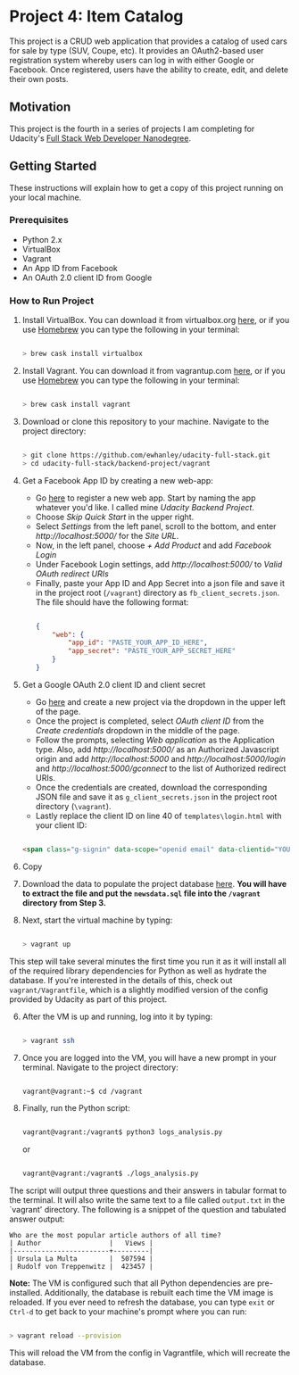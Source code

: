 # Project 4: Item Catalog

This project is a CRUD web application that provides a catalog of used cars for sale by type (SUV, Coupe, etc). It provides an OAuth2-based user registration system whereby users can log in with either Google or Facebook. Once registered, users have the ability to create, edit, and delete their own posts.

## Motivation

This project is the fourth in a series of projects I am completing for Udacity's [Full Stack Web Developer Nanodegree](https://www.udacity.com/course/full-stack-web-developer-nanodegree--nd004).

## Getting Started

These instructions will explain how to get a copy of this project running on your local machine.

### Prerequisites

* Python 2.x
* VirtualBox
* Vagrant
* An App ID from Facebook
* An OAuth 2.0 client ID from Google

### How to Run Project

1. Install VirtualBox. You can download it from virtualbox.org [here](https://www.virtualbox.org/wiki/Downloads), or if you use [Homebrew](https://brew.sh/) you can type the following in your terminal:

    ```bash

    > brew cask install virtualbox
    ```

2. Install Vagrant. You can download it from vagrantup.com [here](https://www.vagrantup.com/downloads.html), or if you use [Homebrew](https://brew.sh/) you can type the following in your terminal:

    ```bash

    > brew cask install vagrant
    ```

3. Download or clone this repository to your machine. Navigate to the project directory:

    ```bash

    > git clone https://github.com/ewhanley/udacity-full-stack.git
    > cd udacity-full-stack/backend-project/vagrant
    ```

4. Get a Facebook App ID by creating a new web-app:
   - Go [here](https://developers.facebook.com/quickstarts/?platform=web) to register a new web app. Start by naming the app whatever you'd like. I called mine *Udacity Backend Project*.
   - Choose *Skip Quick Start* in the upper right.
   - Select *Settings* from the left panel, scroll to the bottom, and enter *http://localhost:5000/* for the *Site URL*.
   - Now, in the left panel, choose *+ Add Product* and add *Facebook Login*
   - Under Facebook Login settings, add *http://localhost:5000/* to *Valid OAuth redirect URIs*
   - Finally, paste your App ID and App Secret into a json file and save it in the project root (`/vagrant`) directory as `fb_client_secrets.json`. The file should have the following format:
        ```json

        {
            "web": {
                "app_id": "PASTE_YOUR_APP_ID_HERE",
                "app_secret": "PASTE_YOUR_APP_SECRET_HERE"
            }
        }
        ```

5. Get a Google OAuth 2.0 client ID and client secret
   - Go [here](https://console.developers.google.com/apis/dashboard) and create a new project via the dropdown in the upper left of the page.
   - Once the project is completed, select *OAuth client ID* from the *Create credentials* dropdown in the middle of the page.
   - Follow the prompts, selecting *Web application* as the Application type. Also, add *http://localhost:5000/* as an Authorized Javascript origin and add *http://localhost:5000* and *http://localhost:5000/login* and *http://localhost:5000/gconnect* to the list of Authorized redirect URIs.
   - Once the credentials are created, download the corresponding JSON file and save it as `g_client_secrets.json` in the project root directory (`\vagrant`).
   - Lastly replace the client ID on line 40 of `templates\login.html` with your client ID:

    ```html

    <span class="g-signin" data-scope="openid email" data-clientid="YOUR_GOOGLE_CLIENT_ID_HERE"
    
    ```

5. Copy
4. Download the data to populate the project database [here](https://d17h27t6h515a5.cloudfront.net/topher/2016/August/57b5f748_newsdata/newsdata.zip). **You will have to extract the file and put the `newsdata.sql` file into the `/vagrant` directory from Step 3.**

5. Next, start the virtual machine by typing:

    ```bash

    > vagrant up

This step will take several minutes the first time you run it as it will install all of the required library dependencies for Python as well as hydrate the database. If you're interested in the details of this, check out `vagrant/Vagrantfile`, which is a slightly modified version of the config provided by Udacity as part of this project.

6. After the VM is up and running, log into it by typing:

    ```bash

    > vagrant ssh

7. Once you are logged into the VM, you will have a new prompt in your terminal. Navigate to the project directory:

    ```bash

    vagrant@vagrant:~$ cd /vagrant
    ```

8. Finally, run the Python script:

    ```bash

    vagrant@vagrant:/vagrant$ python3 logs_analysis.py
    ```

    or

    ```bash

    vagrant@vagrant:/vagrant$ ./logs_analysis.py
    ```

The script will output three questions and their answers in tabular format to the terminal. It will also write the same text to a file called `output.txt` in the `vagrant' directory. The following is a snippet of the question and tabulated answer output:

    Who are the most popular article authors of all time?
    | Author                 |   Views |
    |------------------------+---------|
    | Ursula La Multa        |  507594 |
    | Rudolf von Treppenwitz |  423457 |

**Note:** The VM is configured such that all Python dependencies are pre-installed. Additionally, the database is rebuilt each time the VM image is reloaded. If you ever need to refresh the database, you can type `exit` or `Ctrl-d` to get back to your machine's prompt where you can run:

```bash

> vagrant reload --provision
```

This will reload the VM from the config in Vagrantfile, which will recreate the database.